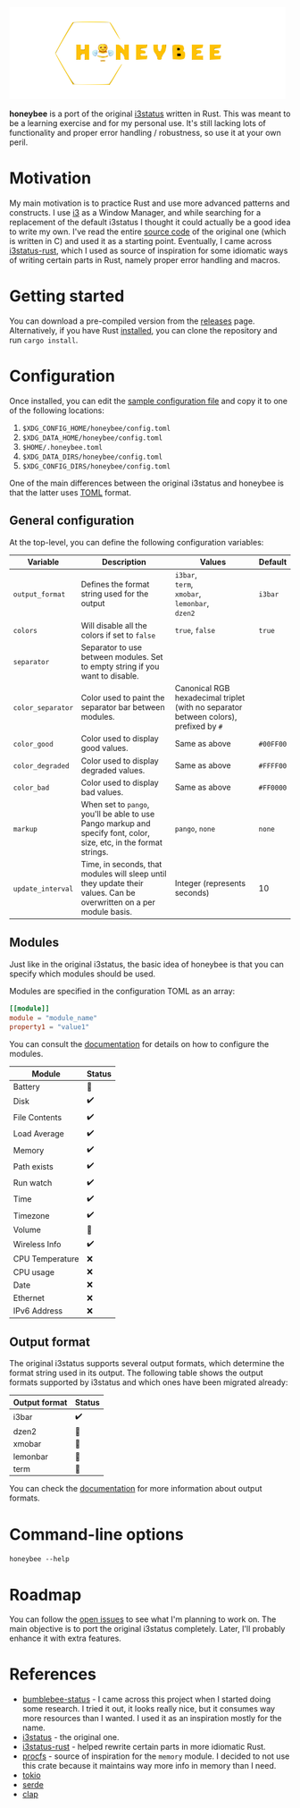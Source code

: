 ![alt text](img/logo.png "HoneyBee")

**honeybee** is a port of the original [i3status](https://github.com/i3/i3status) written in Rust. This was meant to be a learning exercise and for my personal use. It's still lacking lots of functionality and proper error handling / robustness, so use it at your own peril.

# Motivation

My main motivation is to practice Rust and use more advanced patterns and constructs. I use [i3](https://i3wm.org/) as a Window Manager, and while searching for a replacement of the default i3status I thought it could actually be a good idea to write my own. I've read the entire [source code](https://github.com/i3/i3status) of the original one (which is written in C) and used it as a starting point. Eventually, I came across [i3status-rust](https://github.com/greshake/i3status-rust), which I used as source of inspiration for some idiomatic ways of writing certain parts in Rust, namely proper error handling and macros.

# Getting started

You can download a pre-compiled version from the [releases](https://github.com/csixteen/honeybee/releases) page. Alternatively, if you have Rust [installed](https://rustup.rs/), you can clone the repository and run `cargo install`.

# Configuration

Once installed, you can edit the [sample configuration file](examples/config.toml) and copy it to one of the following locations:

1. `$XDG_CONFIG_HOME/honeybee/config.toml`
2. `$XDG_DATA_HOME/honeybee/config.toml`
3. `$HOME/.honeybee.toml`
4. `$XDG_DATA_DIRS/honeybee/config.toml`
5. `$XDG_CONFIG_DIRS/honeybee/config.toml`

One of the main differences between the original i3status and honeybee is that the latter uses [TOML](https://github.com/toml-lang/toml/) format.

## General configuration

At the top-level, you can define the following configuration variables:

| Variable          | Description                                                                                                         | Values                                                                                | Default   |
|-------------------|---------------------------------------------------------------------------------------------------------------------|---------------------------------------------------------------------------------------|-----------|
| `output_format`   | Defines the format string used for the output                                                                       | `i3bar`,<br/>`term`,<br/>`xmobar`,<br/>`lemonbar`,<br/>`dzen2`                        | `i3bar`   |
| `colors`          | Will disable all the colors if set to `false`                                                                       | `true`, `false`                                                                       | `true`    |
| `separator`       | Separator to use between modules. Set to empty string if you want to disable.                                       |                                                                                       |           |
| `color_separator` | Color used to paint the separator bar between modules.                                                              | Canonical RGB hexadecimal triplet (with no separator between colors), prefixed by `#` |           |
| `color_good`      | Color used to display good values.                                                                                  | Same as above                                                                         | `#00FF00` |
| `color_degraded`  | Color used to display degraded values.                                                                              | Same as above                                                                         | `#FFFF00` |
| `color_bad`       | Color used to display bad values.                                                                                   | Same as above                                                                         | `#FF0000` |
| `markup`          | When set to `pango`, you'll be able to use Pango markup and specify font, color, size, etc, in the format strings.  | `pango`, `none`                                                                       | `none`    |
| `update_interval` | Time, in seconds, that modules will sleep until they update their values. Can be overwritten on a per module basis. | Integer (represents seconds)                                                          | 10        |

## Modules

Just like in the original i3status, the basic idea of honeybee is that you can specify which modules should be used.

Modules are specified in the configuration TOML as an array:

```toml
[[module]]
module = "module_name"
property1 = "value1"
```

You can consult the [documentation](https://csixteen.github.io/honeybee/honeybee/modules/index.html) for details on how to configure the modules.

| Module          | Status             |
|-----------------|--------------------|
| Battery         | :construction:     |
| Disk            | :heavy_check_mark: |
| File Contents   | :heavy_check_mark: |
| Load Average    | :heavy_check_mark: |
| Memory          | :heavy_check_mark: |
| Path exists     | :heavy_check_mark: |
| Run watch       | :heavy_check_mark: |
| Time            | :heavy_check_mark: |
| Timezone        | :heavy_check_mark: |
| Volume          | :construction:     |
| Wireless Info   | :heavy_check_mark: |
| CPU Temperature | :x:                |
| CPU usage       | :x:                |
| Date            | :x:                |
| Ethernet        | :x:                |
| IPv6 Address    | :x:                |

## Output format

The original i3status supports several output formats, which determine the format string used in its output.
The following table shows the output formats supported by i3status and which ones have been migrated already:

| Output format | Status             |
|---------------|--------------------|
| i3bar         | :heavy_check_mark: |
| dzen2         | :construction:     |
| xmobar        | :construction:     |
| lemonbar      | :construction:     |
| term          | :construction:     |

You can check the [documentation](https://csixteen.github.io/honeybee/honeybee/output/index.html) for more information about output formats.

# Command-line options

```shell
honeybee --help
```

# Roadmap

You can follow the [open issues](https://github.com/csixteen/honeybee/issues) to see what I'm planning to work on. The main objective is to port the original i3status completely. Later, I'll probably enhance it with extra features.

# References

- [bumblebee-status](https://github.com/tobi-wan-kenobi/bumblebee-status) - I came across this project when I started doing some research. I tried it out, it looks really nice, but it consumes way more resources than I wanted. I used it as an inspiration mostly for the name.
- [i3status](https://github.com/i3/i3status) - the original one.
- [i3status-rust](https://github.com/greshake/i3status-rust) - helped rewrite certain parts in more idiomatic Rust.
- [procfs](https://github.com/eminence/procfs/blob/master/src/meminfo.rs) - source of inspiration for the `memory` module. I decided to not use this crate because it maintains way more info in memory than I need.
- [tokio](https://tokio.rs/)
- [serde](https://serde.rs/)
- [clap](https://docs.rs/clap/latest/clap/index.html)
